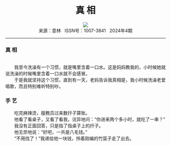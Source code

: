 # <center>真 相</center> 

<div align=center><img src="http://fslib.vip.qikan.cn/img.ashx?key=%d7%f7%d5%df%a3%ba"></div> 

<center>来源：意林   ISSN号：1007-3841   2024年4期</center> 


* * *


### 真 相

  
<br>　　我至今洗澡有一个习惯，就是嘴里含着一口水。这是妈妈教我的，小时候她就说洗澡的时候嘴里含着一口水就不会感冒。  
　　于是我就坚持这个习惯，直到有一天，老妈告诉我真相是，我小时候洗澡老爱唱歌，而且特别难听特别吵。

### 手 艺

  
　　吃完麻辣烫，服務员过来数扦子算账。  
　　他看了看桌子，又看了看我，诧异地问：“你进来两个多小时，就吃了一串？”  
　　我没有正面回答，只是指了指桌子上的扦子。  
　　他无奈地说：“好吧，一共是八毛钱。”  
　　“不用找了！”我递给他一块钱，拎着刚编的竹篮子走了出去。